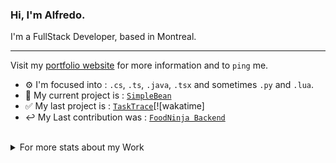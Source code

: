 ### Hi, I'm Alfredo. 

I'm a FullStack Developer, based in Montreal. 

---
Visit my [portfolio website](https://www.alfredosilva.dev/) for more information and to `ping` me.
<br/>

- ⚙︎ I'm focused into : `.cs`, `.ts`, `.java`, `.tsx` and sometimes `.py` and `.lua`.
- 🚀 My current project is : [`SimpleBean`](https://github.com/alfredopsilva/SimpleBean)
- ✅ My last project is : [`TaskTrace`](https://tasktrace.app)[![wakatime]
- ↩ My Last contribution was : [`FoodNinja Backend`](https://github.com/jared-chevalier/food-ninja)
<br/><br/>
<details>
  <summary> For more stats about my Work</summary>
    <h4>Languages<h4>
    [alfredopsilva's Top Languages](https://github-readme-stats.vercel.app/api/top-langs/?username=alfredopsilva&theme=tokyonight&show_icons=true&hide_border=true&layout=compact)
</details>
